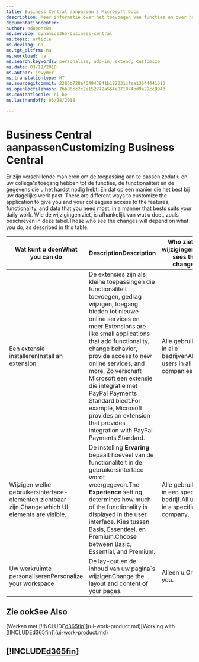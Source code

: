 ```yaml
---
title: Business Central aanpassen | Microsoft Docs
description: Meer informatie over het toevoegen van functies en over het aanpassen van Business Central.
documentationcenter: 
author: edupont04
ms.service: dynamics365-business-central
ms.topic: article
ms.devlang: na
ms.tgt_pltfrm: na
ms.workload: na
ms.search.keywords: personalize, add-in, extend, customize
ms.date: 03/19/2018
ms.author: jswymer
ms.translationtype: HT
ms.sourcegitcommit: 2286b728a464943841b192031cfea13644441013
ms.openlocfilehash: 7bb86cc2c2e152772a554e871074bd9a29cc9943
ms.contentlocale: nl-be
ms.lasthandoff: 06/28/2018

---
```

# <a name="customizing-business-central"></a><span data-ttu-id="16cbb-103">Business Central aanpassen</span><span class="sxs-lookup"><span data-stu-id="16cbb-103">Customizing Business Central</span></span>
<span data-ttu-id="16cbb-104"><!--NAV # Customizing Dynamics NAV --> Er zijn verschillende manieren om de toepassing aan te passen zodat u en uw collega's toegang hebben tot de functies, de functionaliteit en de gegevens die u het hardst nodig hebt. En dat op een manier die het best bij uw dagelijks werk past.</span><span class="sxs-lookup"><span data-stu-id="16cbb-104"><!--NAV # Customizing Dynamics NAV --> There are different ways to customize the application to give you and your colleagues access to the features, functionality, and data that you need most, in a manner that bests suits your daily work.</span></span> <span data-ttu-id="16cbb-105">Wie de wijzigingen ziet, is afhankelijk van wat u doet, zoals beschreven in deze tabel.</span><span class="sxs-lookup"><span data-stu-id="16cbb-105">Those who see the changes will depend on what you do, as described in this table.</span></span>

| <span data-ttu-id="16cbb-106">Wat kunt u doen</span><span class="sxs-lookup"><span data-stu-id="16cbb-106">What you can do</span></span>    |  <span data-ttu-id="16cbb-107">Description</span><span class="sxs-lookup"><span data-stu-id="16cbb-107">Description</span></span>  |  <span data-ttu-id="16cbb-108">Who ziet de wijzigingen</span><span class="sxs-lookup"><span data-stu-id="16cbb-108">Who sees the changes</span></span>  |  <span data-ttu-id="16cbb-109">Meer informatie</span><span class="sxs-lookup"><span data-stu-id="16cbb-109">More information</span></span>  |
|-----|---------------|---------|-------|
|<span data-ttu-id="16cbb-110">Een extensie installeren</span><span class="sxs-lookup"><span data-stu-id="16cbb-110">Install an extension</span></span>|<span data-ttu-id="16cbb-111">De extensies zijn als kleine toepassingen die functionaliteit toevoegen, gedrag wijzigen, toegang bieden tot nieuwe online services en meer.</span><span class="sxs-lookup"><span data-stu-id="16cbb-111">Extensions are like small applications that add functionality, change behavior, provide access to new online services, and more.</span></span> <span data-ttu-id="16cbb-112">Zo verschaft Microsoft een extensie die integratie met PayPal Payments Standard biedt.</span><span class="sxs-lookup"><span data-stu-id="16cbb-112">For example, Microsoft provides an extension that provides integration with PayPal Payments Standard.</span></span>|<span data-ttu-id="16cbb-113">Alle gebruikers in alle bedrijven</span><span class="sxs-lookup"><span data-stu-id="16cbb-113">All users in all companies.</span></span>|[<span data-ttu-id="16cbb-114">Aanpassen met behulp van extensies</span><span class="sxs-lookup"><span data-stu-id="16cbb-114">Customizing Using Extensions</span></span>](ui-extensions.md)|
|<span data-ttu-id="16cbb-115">Wijzigen welke gebruikersinterface-elementen zichtbaar zijn.</span><span class="sxs-lookup"><span data-stu-id="16cbb-115">Change which UI elements are visible.</span></span>|<span data-ttu-id="16cbb-116">De instelling **Ervaring** bepaalt hoeveel van de functionaliteit in de gebruikersinterface wordt weergegeven.</span><span class="sxs-lookup"><span data-stu-id="16cbb-116">The **Experience** setting determines how much of the functionality is displayed in the user interface.</span></span> <span data-ttu-id="16cbb-117">Kies tussen Basis, Essentieel, en Premium.</span><span class="sxs-lookup"><span data-stu-id="16cbb-117">Choose between Basic, Essential, and Premium.</span></span>|<span data-ttu-id="16cbb-118">Alle gebruikers in een specifiek bedrijf.</span><span class="sxs-lookup"><span data-stu-id="16cbb-118">All users in a specific company.</span></span>|[<span data-ttu-id="16cbb-119">Wijzigen welke functies worden weergegeven</span><span class="sxs-lookup"><span data-stu-id="16cbb-119">Changing Which Features are Displayed</span></span>](ui-experiences.md)|
|<span data-ttu-id="16cbb-120">Uw werkruimte personaliseren</span><span class="sxs-lookup"><span data-stu-id="16cbb-120">Personalize your workspace</span></span>|<span data-ttu-id="16cbb-121">De lay-out en de inhoud van uw pagina´s wijzigen</span><span class="sxs-lookup"><span data-stu-id="16cbb-121">Change the layout and content of your pages.</span></span>|<span data-ttu-id="16cbb-122">Alleen u.</span><span class="sxs-lookup"><span data-stu-id="16cbb-122">Only you.</span></span>|[<span data-ttu-id="16cbb-123">Het personaliseren van uw werkruimte</span><span class="sxs-lookup"><span data-stu-id="16cbb-123">Personalizing Your Workspace</span></span>](ui-personalization-user.md)|

## <a name="see-also"></a><span data-ttu-id="16cbb-124">Zie ook</span><span class="sxs-lookup"><span data-stu-id="16cbb-124">See Also</span></span>
<span data-ttu-id="16cbb-125">[Werken met [!INCLUDE[d365fin](includes/d365fin_md.md)]](ui-work-product.md)</span><span class="sxs-lookup"><span data-stu-id="16cbb-125">[Working with [!INCLUDE[d365fin](includes/d365fin_md.md)]](ui-work-product.md)</span></span>  

## [!INCLUDE[d365fin](includes/free_trial_md.md)]  
 

